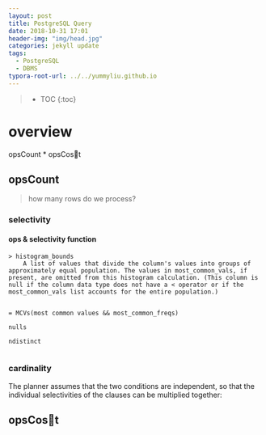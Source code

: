 ```yaml
---
layout: post
title: PostgreSQL Query
date: 2018-10-31 17:01
header-img: "img/head.jpg"
categories: jekyll update
tags:
  - PostgreSQL
  - DBMS
typora-root-url: ../../yummyliu.github.io
---
```

> * TOC
{:toc}

# overview

opsCount * opsCost

## opsCount

> how many rows do we process?

### selectivity

#### ops & selectivity function

```
> histogram_bounds
	A list of values that divide the column's values into groups of approximately equal population. The values in most_common_vals, if present, are omitted from this histogram calculation. (This column is null if the column data type does not have a < operator or if the most_common_vals list accounts for the entire population.)
	
	
= MCVs(most common values && most_common_freqs)

nulls

ndistinct


```





### cardinality





The planner assumes that the two conditions are independent, so that the individual selectivities of the clauses can be multiplied together:

## opsCost